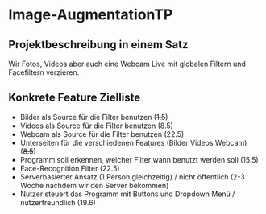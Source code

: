 # Image-AugmentationTP

## Projektbeschreibung in einem Satz
Wir Fotos, Videos aber auch eine Webcam Live mit globalen Filtern und Facefiltern verzieren.

## Konkrete Feature Zielliste
- Bilder als Source für die Filter benutzen (~~1.5~~)
- Videos als Source für die Filter benutzen (~~8.5~~)
- Webcam als Source für die Filter benutzen (22.5)
- Unterseiten für die verschiedenen Features (Bilder Videos Webcam) (~~8.5~~)
- Programm soll erkennen, welcher Filter wann benutzt werden soll (15.5)
- Face-Recognition Filter (22.5)
- Serverbasierter Ansatz (1 Person gleichzeitig) / nicht öffentlich (2-3 Woche nachdem wir den Server bekommen) 
- Nutzer steuert das Programm mit Buttons und Dropdown Menü / nutzerfreundlich (19.6)
